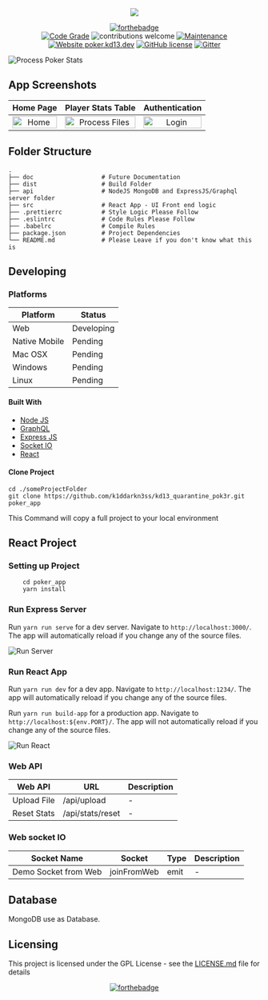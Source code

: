 <div align="center">
    <a href="https://sheldyn.io">
        <img src="https://github.com/k1ddarkn3ss/kd13_quarantine_pok3r/blob/main/src/assets/img/logo-poker.png">
    </a>
</div>
<div align="center">

[![forthebadge](https://forthebadge.com/images/badges/made-with-crayons.svg)](https://forthebadge.com)
<br />
[![Code Grade](https://www.code-inspector.com/project/19696/score/svg)](https://frontend.code-inspector.com/public/project/19696/kd13_quarantine_pok3r/dashboard)
![contributions welcome](https://img.shields.io/badge/contributions-welcome-brightgreen.svg?style=flat) [![Maintenance](https://img.shields.io/badge/Maintained%3F-yes-green.svg)](https://github.com/k1ddarkn3ss/graphs/commit-activity) [![Website poker.kd13.dev](https://img.shields.io/website-up-down-green-red/http/poker.k1ddarkn3ss.dev.svg)](http://poker.k1ddarkn3ss.dev/) [![GitHub license](https://img.shields.io/badge/license-MIT-blue.svg?style=flat-square)](https://github.com/k1ddarkn3ss/kd13_quarantine_pok3r/blob/master/LICENSE)
[![Gitter](https://badges.gitter.im/gitterHQ/gitter.svg)](https://gitter.im/shadow-dimension/community)

</div>

![Process Poker Stats](https://github.com/k1ddarkn3ss/gifs/blob/main/2021-03-01%2023.39.51.gif)

## App Screenshots

|                                                            Home Page                                                            |                                                           Player Stats Table                                                            |                                                         Authentication                                                          |
| :-----------------------------------------------------------------------------------------------------------------------------: | :-------------------------------------------------------------------------------------------------------------------------------------: | :-----------------------------------------------------------------------------------------------------------------------------: |
| <img src="https://github.com/k1ddarkn3ss/gifs/blob/main/CleanShot%202021-03-01%20at%2023.46.18.png" title="Home " width="100%"> | <img src="https://github.com/k1ddarkn3ss/gifs/blob/main/CleanShot%202021-03-01%20at%2023.46.32.png" title="Process Files" width="100%"> | <img src="https://github.com/k1ddarkn3ss/gifs/blob/main/CleanShot%202021-03-02%20at%2001.38.18.png" title="Login" width="100%"> |

## Folder Structure

    .
    ├── doc                   # Future Documentation
    ├── dist                  # Build Folder
    ├── api                   # NodeJS MongoDB and ExpressJS/Graphql server folder
    ├── src                   # React App - UI Front end logic
    ├── .prettierrc           # Style Logic Please Follow
    ├── .eslintrc             # Code Rules Please Follow
    ├── .babelrc              # Compile Rules
    ├── package.json          # Project Dependencies
    └── README.md             # Please Leave if you don't know what this is

## Developing

### Platforms

| Platform      | Status     |
| ------------- | ---------- |
| Web           | Developing |
| Native Mobile | Pending    |
| Mac OSX       | Pending    |
| Windows       | Pending    |
| Linux         | Pending    |

#### Built With

- [Node JS](https://nodejs.org/en/)
- [GraphQL](http://graphql.org)
- [Express JS](https://expressjs.com/)
- [Socket IO](https://socket.io/)
- [React](https://reactjs.org/)

#### Clone Project

```shell
cd ./someProjectFolder
git clone https://github.com/k1ddarkn3ss/kd13_quarantine_pok3r.git poker_app
```

<!-- ![git clone https://github.com/supunlakmal/thismypc.git](https://raw.githubusercontent.com/supunlakmal/thismypc/master/doc/gifAnimations/gitClone.gif) -->

This Command will copy a full project to your local environment

## React Project

### Setting up Project

```shell
    cd poker_app
    yarn install
```

<!-- ![Setting up Angular Project](https://raw.githubusercontent.com/supunlakmal/thismypc/master/doc/gifAnimations/angularSetup.gif) -->

### Run Express Server

Run `yarn run serve` for a dev server. Navigate to `http://localhost:3000/`. The app will automatically reload if you change any of the source files.

![ Run Server](https://github.com/k1ddarkn3ss/gifs/blob/main/2021-03-01%2023.48.10.gif)

### Run React App

Run `yarn run dev` for a dev app. Navigate to `http://localhost:1234/`. The app will automatically reload if you change any of the source files.

Run `yarn run build-app` for a production app. Navigate to `http://localhost:${env.PORT}/`. The app will not automatically reload if you change any of the source files.

![ Run React](https://github.com/k1ddarkn3ss/gifs/blob/main/2021-03-01%2023.47.45.gif)

### Web API

| Web API     | URL              | Description |
| ----------- | ---------------- | ----------- |
| Upload File | /api/upload      | -           |
| Reset Stats | /api/stats/reset | -           |

### Web socket IO

| Socket Name          | Socket      | Type | Description |
| -------------------- | ----------- | ---- | ----------- |
| Demo Socket from Web | joinFromWeb | emit | -           |

## Database

MongoDB use as Database.

## Licensing

This project is licensed under the GPL License - see the [LICENSE.md](LICENSE.md) file for details

<div align="center">

[![forthebadge](https://forthebadge.com/images/badges/powered-by-energy-drinks.svg)](https://forthebadge.com)

</div>

